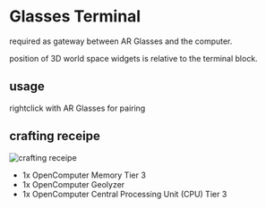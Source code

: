 # Glasses Terminal
required as gateway between AR Glasses and the computer.

position of 3D world space widgets is relative to the terminal block.

## usage
rightclick with AR Glasses for pairing

## crafting receipe
![crafting receipe](https://i.imgur.com/midEObF.jpg)
* 1x OpenComputer Memory Tier 3
* 1x OpenComputer Geolyzer
* 1x OpenComputer Central Processing Unit (CPU) Tier 3